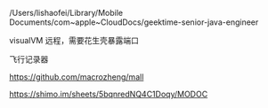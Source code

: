/Users/lishaofei/Library/Mobile Documents/com~apple~CloudDocs/geektime-senior-java-engineer

visualVM 远程，需要花生壳暴露端口

飞行记录器

https://github.com/macrozheng/mall



https://shimo.im/sheets/5bqnredNQ4C1Doqy/MODOC
